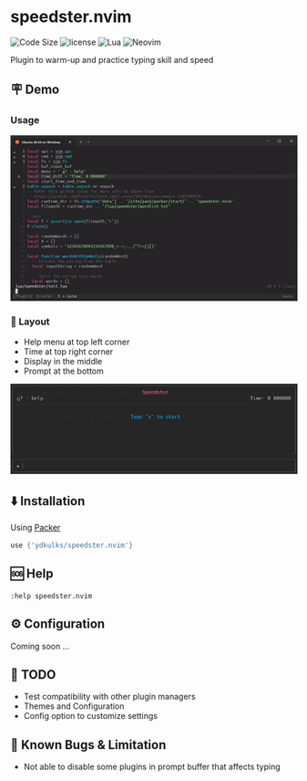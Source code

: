 # speedster.nvim

![Code Size](https://img.shields.io/github/languages/code-size/ydkulks/speedster.nvim?style=for-the-badge)
![license](https://img.shields.io/github/license/ydkulks/speedster.nvim?style=for-the-badge)
![Lua](https://img.shields.io/badge/Lua-2C2D72?style=for-the-badge&logo=lua&logoColor=white)
![Neovim](https://img.shields.io/badge/NeoVim-%2357A143.svg?&style=for-the-badge&logo=neovim&logoColor=white)

Plugin to warm-up and practice typing skill and speed

## 🪧 Demo

### Usage

![SpeedsterDemo](images/speedsterDemo.gif)

### 📌 Layout

- Help menu at top left corner
- Time at top right corner
- Display in the middle
- Prompt at the bottom

![SpeedsterLayout](images/speedster_main.png)

## ⬇️ Installation

Using [Packer](https://github.com/wbthomason/packer.nvim.git)

```lua
use {'ydkulks/speedster.nvim'}
```

## 🆘 Help

```vim
:help speedster.nvim
```

## ⚙️ Configuration

Coming soon ...

## 📄 TODO

- Test compatibility with other plugin managers
- Themes and Configuration
- Config option to customize settings

## 🐛 Known Bugs & Limitation

- Not able to disable some plugins in prompt buffer that affects typing
